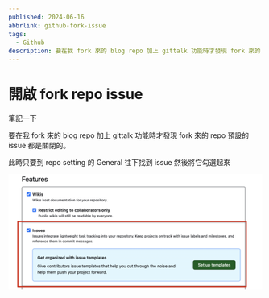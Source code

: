 ```yaml
---
published: 2024-06-16
abbrlink: github-fork-issue
tags:
  - Github
description: 要在我 fork 來的 blog repo 加上 gittalk 功能時才發現 fork 來的 repo 預設的 issue 都是關閉的。此時只要到 repo setting 的 General 往下找到 issue 然後將它勾選起來
---
```


# 開啟 fork repo issue

筆記一下

要在我 fork 來的 blog repo 加上 gittalk 功能時才發現 fork 來的 repo 預設的 issue 都是關閉的。

此時只要到 repo setting 的 General 往下找到 issue 然後將它勾選起來

![Untitled](%E9%96%8B%E5%95%9F%20fork%20repo%20issue%2084f55397f5244da7af5f25878b17afe8/Untitled.png)
